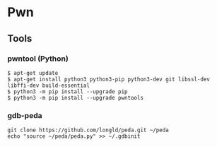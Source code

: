 # Pwn

## Tools
### pwntool (Python)
```
$ apt-get update
$ apt-get install python3 python3-pip python3-dev git libssl-dev libffi-dev build-essential
$ python3 -m pip install --upgrade pip
$ python3 -m pip install --upgrade pwntools
```
### gdb-peda
```
git clone https://github.com/longld/peda.git ~/peda
echo "source ~/peda/peda.py" >> ~/.gdbinit
```
